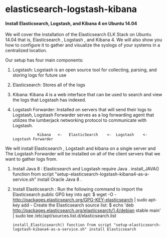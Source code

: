 # elasticsearch-logstash-kibana

#### Install Elasticsearch, Logstash, and Kibana 4 on Ubuntu 14.04

We will cover the installation of the Elasticsearch ELK Stack on Ubuntu 14.04 that is, Elasticsearch , Logstash , and Kibana 4. We will also show you how to configure it to gather and visualize the syslogs of your systems in a centralized location.

Our setup has four main components:
  
  1. Logstash: Logstash is an open source tool for collecting, parsing, and storing logs for future use
  2. Elasticsearch: Stores all of the logs
  3. Kibana: Kibana 4 is a web interface that can be used to search and view the logs that Logstash has indexed.
  4. Logstash Forwarder: Installed on servers that will send their logs to Logstash, Logstash Forwarder serves as a log forwarding agent that utilizes the lumberjack networking protocol to communicate with Logstash.
  

                    Kibana   <-   ElasticSearch    <-  Logstash    <-   Logstash Forwarder
                    
  
We will install Elasticsearch , Logstash and kibana on a single server and The Logstash Forwarder will be installed on all of the client servers that we want to gather logs from.

1.  Install Java 8 : 
      Elasticsearch and Logstash require Java .
      install_JAVA() function from script "setup-elasticsearch-logstash-kibana4-as-a-service.sh" install Oracle Java 8 .
      
2.  Install Elasticsearch :
      Run the following command to import the Elasticsearch public GPG key into apt:
        $ wget -O - http://packages.elasticsearch.org/GPG-KEY-elasticsearch | sudo apt-key add -
      Create the Elasticsearch source list:
        $ echo 'deb http://packages.elasticsearch.org/elasticsearch/1.4/debian stable main' | sudo tee /etc/apt/sources.list.d/elasticsearch.list 
        
        install_Elasticsearch() function from script "setup-elasticsearch-logstash-kibana4-as-a-service.sh" install Elasticsearch
